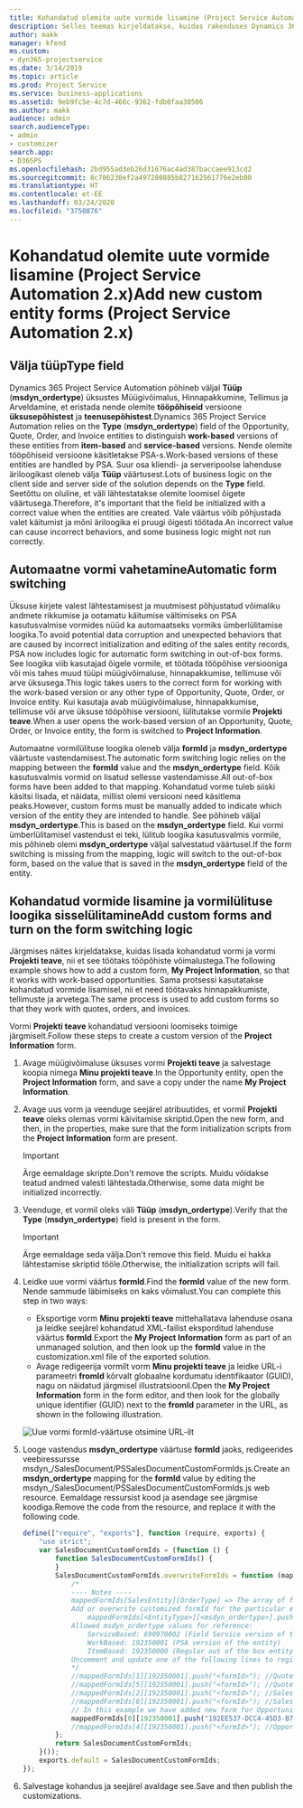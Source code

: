 ```yaml
---
title: Kohandatud olemite uute vormide lisamine (Project Service Automation 2.x)
description: Selles teemas kirjeldatakse, kuidas rakenduses Dynamics 365 Project Service Automation 2.x müügivõimalustele, hinnapakkumistele, tellimustele või arvetele kohandatud olemi vorme lisada.
author: makk
manager: kfend
ms.custom:
- dyn365-projectservice
ms.date: 3/14/2019
ms.topic: article
ms.prod: Project Service
ms.service: business-applications
ms.assetid: 9eb9fc5e-4c7d-466c-9362-fdb0faa30506
ms.author: makk
audience: admin
search.audienceType:
- admin
- customizer
search.app:
- D365PS
ms.openlocfilehash: 2bd955ad3eb26d31676ac4ad387baccaee913cd2
ms.sourcegitcommit: 8c786230ef2a497280885b827162561776e2eb00
ms.translationtype: HT
ms.contentlocale: et-EE
ms.lasthandoff: 03/24/2020
ms.locfileid: "3750876"
---
```

# <a name="add-new-custom-entity-forms-project-service-automation-2x"></a><span data-ttu-id="b4193-103">Kohandatud olemite uute vormide lisamine (Project Service Automation 2.x)</span><span class="sxs-lookup"><span data-stu-id="b4193-103">Add new custom entity forms (Project Service Automation 2.x)</span></span>

## <a name="type-field"></a><span data-ttu-id="b4193-104">Välja tüüp</span><span class="sxs-lookup"><span data-stu-id="b4193-104">Type field</span></span> 

<span data-ttu-id="b4193-105">Dynamics 365 Project Service Automation põhineb väljal **Tüüp** (**msdyn\_ordertype**) üksustes Müügivõimalus, Hinnapakkumine, Tellimus ja Arveldamine, et eristada nende olemite **tööpõhiseid** versioone **üksusepõhistest** ja **teenusepõhistest**.</span><span class="sxs-lookup"><span data-stu-id="b4193-105">Dynamics 365 Project Service Automation relies on the **Type** (**msdyn\_ordertype**) field of the Opportunity, Quote, Order, and Invoice entities to distinguish **work-based** versions of these entities from **item-based** and **service-based** versions.</span></span> <span data-ttu-id="b4193-106">Nende olemite tööpõhiseid versioone käsitletakse PSA-s.</span><span class="sxs-lookup"><span data-stu-id="b4193-106">Work-based versions of these entities are handled by PSA.</span></span> <span data-ttu-id="b4193-107">Suur osa kliendi- ja serveripoolse lahenduse äriloogikast oleneb välja **Tüüp** väärtusest.</span><span class="sxs-lookup"><span data-stu-id="b4193-107">Lots of business logic on the client side and server side of the solution depends on the **Type** field.</span></span> <span data-ttu-id="b4193-108">Seetõttu on oluline, et väli lähtestatakse olemite loomisel õigete väärtusega.</span><span class="sxs-lookup"><span data-stu-id="b4193-108">Therefore, it's important that the field be initialized with a correct value when the entities are created.</span></span> <span data-ttu-id="b4193-109">Vale väärtus võib põhjustada valet käitumist ja mõni äriloogika ei pruugi õigesti töötada.</span><span class="sxs-lookup"><span data-stu-id="b4193-109">An incorrect value can cause incorrect behaviors, and some business logic might not run correctly.</span></span>

## <a name="automatic-form-switching"></a><span data-ttu-id="b4193-110">Automaatne vormi vahetamine</span><span class="sxs-lookup"><span data-stu-id="b4193-110">Automatic form switching</span></span>

<span data-ttu-id="b4193-111">Üksuse kirjete valest lähtestamisest ja muutmisest põhjustatud võimaliku andmete rikkumise ja ootamatu käitumise vältimiseks on PSA kasutusvalmise vormides nüüd ka automaatseks vormiks ümberlülitamise loogika.</span><span class="sxs-lookup"><span data-stu-id="b4193-111">To avoid potential data corruption and unexpected behaviors that are caused by incorrect initialization and editing of the sales entity records, PSA now includes logic for automatic form switching in out-of-box forms.</span></span> <span data-ttu-id="b4193-112">See loogika viib kasutajad õigele vormile, et töötada tööpõhise versiooniga või mis tahes muud tüüpi müügivõimaluse, hinnapakkumise, tellimuse või arve üksusega.</span><span class="sxs-lookup"><span data-stu-id="b4193-112">This logic takes users to the correct form for working with the work-based version or any other type of Opportunity, Quote, Order, or Invoice entity.</span></span> <span data-ttu-id="b4193-113">Kui kasutaja avab müügivõimaluse, hinnapakkumise, tellimuse või arve üksuse tööpõhise versiooni, lülitutakse vormile **Projekti teave**.</span><span class="sxs-lookup"><span data-stu-id="b4193-113">When a user opens the work-based version of an Opportunity, Quote, Order, or Invoice entity, the form is switched to **Project Information**.</span></span>

<span data-ttu-id="b4193-114">Automaatne vormilülituse loogika oleneb välja **formId** ja **msdyn\_ordertype** väärtuste vastendamisest.</span><span class="sxs-lookup"><span data-stu-id="b4193-114">The automatic form switching logic relies on the mapping between the **formId** value and the **msdyn\_ordertype** field.</span></span> <span data-ttu-id="b4193-115">Kõik kasutusvalmis vormid on lisatud sellesse vastendamisse.</span><span class="sxs-lookup"><span data-stu-id="b4193-115">All out-of-box forms have been added to that mapping.</span></span> <span data-ttu-id="b4193-116">Kohandatud vorme tuleb siiski käsitsi lisada, et näidata, millist olemi versiooni need käsitlema peaks.</span><span class="sxs-lookup"><span data-stu-id="b4193-116">However, custom forms must be manually added to indicate which version of the entity they are intended to handle.</span></span> <span data-ttu-id="b4193-117">See põhineb väljal **msdyn\_ordertype**.</span><span class="sxs-lookup"><span data-stu-id="b4193-117">This is based on the **msdyn\_ordertype** field.</span></span> <span data-ttu-id="b4193-118">Kui vormi ümberlülitamisel vastendust ei teki, lülitub loogika kasutusvalmis vormile, mis põhineb olemi **msdyn\_ordertype** väljal salvestatud väärtusel.</span><span class="sxs-lookup"><span data-stu-id="b4193-118">If the form switching is missing from the mapping, logic will switch to the out-of-box form, based on the value that is saved in the **msdyn\_ordertype** field of the entity.</span></span>

## <a name="add-custom-forms-and-turn-on-the-form-switching-logic"></a><span data-ttu-id="b4193-119">Kohandatud vormide lisamine ja vormilülituse loogika sisselülitamine</span><span class="sxs-lookup"><span data-stu-id="b4193-119">Add custom forms and turn on the form switching logic</span></span>

<span data-ttu-id="b4193-120">Järgmises näites kirjeldatakse, kuidas lisada kohandatud vormi ja vormi **Projekti teave**, nii et see töötaks tööpõhiste võimalustega.</span><span class="sxs-lookup"><span data-stu-id="b4193-120">The following example shows how to add a custom form, **My Project Information**, so that it works with work-based opportunities.</span></span> <span data-ttu-id="b4193-121">Sama protsessi kasutatakse kohandatud vormide lisamisel, nii et need töötavaks hinnapakkumiste, tellimuste ja arvetega.</span><span class="sxs-lookup"><span data-stu-id="b4193-121">The same process is used to add custom forms so that they work with quotes, orders, and invoices.</span></span>

<span data-ttu-id="b4193-122">Vormi **Projekti teave** kohandatud versiooni loomiseks toimige järgmiselt.</span><span class="sxs-lookup"><span data-stu-id="b4193-122">Follow these steps to create a custom version of the **Project Information** form.</span></span>

1. <span data-ttu-id="b4193-123">Avage müügivõimaluse üksuses vormi **Projekti teave** ja salvestage koopia nimega **Minu projekti teave**.</span><span class="sxs-lookup"><span data-stu-id="b4193-123">In the Opportunity entity, open the **Project Information** form, and save a copy under the name **My Project Information**.</span></span>
2. <span data-ttu-id="b4193-124">Avage uus vorm ja veenduge seejärel atribuutides, et vormil **Projekti teave** oleks olemas vormi käivitamise skriptid.</span><span class="sxs-lookup"><span data-stu-id="b4193-124">Open the new form, and then, in the properties, make sure that the form initialization scripts from the **Project Information** form are present.</span></span> 

    > [!IMPORTANT]
    > <span data-ttu-id="b4193-125">Ärge eemaldage skripte.</span><span class="sxs-lookup"><span data-stu-id="b4193-125">Don't remove the scripts.</span></span> <span data-ttu-id="b4193-126">Muidu võidakse teatud andmed valesti lähtestada.</span><span class="sxs-lookup"><span data-stu-id="b4193-126">Otherwise, some data might be initialized incorrectly.</span></span>

3. <span data-ttu-id="b4193-127">Veenduge, et vormil oleks väli **Tüüp** (**msdyn\_ordertype**).</span><span class="sxs-lookup"><span data-stu-id="b4193-127">Verify that the **Type** (**msdyn\_ordertype**) field is present in the form.</span></span> 

    > [!IMPORTANT]
    > <span data-ttu-id="b4193-128">Ärge eemaldage seda välja.</span><span class="sxs-lookup"><span data-stu-id="b4193-128">Don't remove this field.</span></span> <span data-ttu-id="b4193-129">Muidu ei hakka lähtestamise skriptid tööle.</span><span class="sxs-lookup"><span data-stu-id="b4193-129">Otherwise, the initialization scripts will fail.</span></span>

4. <span data-ttu-id="b4193-130">Leidke uue vormi väärtus **formId**.</span><span class="sxs-lookup"><span data-stu-id="b4193-130">Find the **formId** value of the new form.</span></span> <span data-ttu-id="b4193-131">Nende sammude läbimiseks on kaks võimalust.</span><span class="sxs-lookup"><span data-stu-id="b4193-131">You can complete this step in two ways:</span></span>

    - <span data-ttu-id="b4193-132">Eksportige vorm **Minu projekti teave** mittehallatava lahenduse osana ja leidke seejärel kohandatud XML-failist eksporditud lahenduse väärtus **formId**.</span><span class="sxs-lookup"><span data-stu-id="b4193-132">Export the **My Project Information** form as part of an unmanaged solution, and then look up the **formId** value in the customization.xml file of the exported solution.</span></span>
    - <span data-ttu-id="b4193-133">Avage redigeerija vormilt vorm **Minu projekti teave** ja leidke URL-i parameetri **fromId** kõrvalt globaalne kordumatu identifikaator (GUID), nagu on näidatud järgmisel illustratsioonil.</span><span class="sxs-lookup"><span data-stu-id="b4193-133">Open the **My Project Information** form in the form editor, and then look for the globally unique identifier (GUID) next to the **fromId** parameter in the URL, as shown in the following illustration.</span></span>

    ![Uue vormi formId-väärtuse otsimine URL-ilt](media/how-to-add-custom-forms-in-v2.0.png)

5. <span data-ttu-id="b4193-135">Looge vastendus **msdyn\_ordertype** väärtuse **formId** jaoks, redigeerides veebiressursse msdyn\_/SalesDocument/PSSalesDocumentCustomFormIds.js.</span><span class="sxs-lookup"><span data-stu-id="b4193-135">Create an **msdyn\_ordertype** mapping for the **formId** value by editing the msdyn\_/SalesDocument/PSSalesDocumentCustomFormIds.js web resource.</span></span> <span data-ttu-id="b4193-136">Eemaldage ressursist kood ja asendage see järgmise koodiga.</span><span class="sxs-lookup"><span data-stu-id="b4193-136">Remove the code from the resource, and replace it with the following code.</span></span>

    ```javascript
    define(["require", "exports"], function (require, exports) {
        "use strict";
        var SalesDocumentCustomFormIds = (function () {
            function SalesDocumentCustomFormIds() {
            }
            SalesDocumentCustomFormIds.overwriteFormIds = function (mappedFormIds) {
                /*
                ---- Notes ----
                mappedFormIds[SalesEntity][OrderType] => The array of forms IDs that support particular entity and order type
                Add or overwrite customized formId for the particular entity and order type by calling:
                    mappedFormIds[<EntityType>][<msdyn_ordertype>].push("<formId>");
                Allowed msdyn_ordertype values for reference:
                    ServiceBased: 690970002 (Field Service version of the entity)
                    WorkBased: 192350001 (PSA version of the entity)
                    ItemBased: 192350000 (Regular out of the box entity)
                Uncomment and update one of the following lines to register custom PSA form for required entity:
                */      
                //mappedFormIds[1][192350001].push("<formId>"); //Quote
                //mappedFormIds[5][192350001].push("<formId>"); //Quote Line
                //mappedFormIds[2][192350001].push("<formId>"); //Sales Order
                //mappedFormIds[6][192350001].push("<formId>"); //Sales Order Line
                // In this example we have added new form for Opportunity
                mappedFormIds[0][192350001].push("192EE537-DCC4-45D3-B7AF-EA694B9113D2"); //Opportunity
                //mappedFormIds[4][192350001].push("<formId>"); //Opportunity Line
            };
            return SalesDocumentCustomFormIds;
        }());
        exports.default = SalesDocumentCustomFormIds;
    });
    ```

6. <span data-ttu-id="b4193-137">Salvestage kohandus ja seejärel avaldage see.</span><span class="sxs-lookup"><span data-stu-id="b4193-137">Save and then publish the customizations.</span></span>
